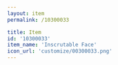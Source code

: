 ```yaml
---
layout: item
permalink: /10300033

title: Item
id: '10300033'
item_name: 'Inscrutable Face'
icon_url: 'customize/00300033.png'
---
```

